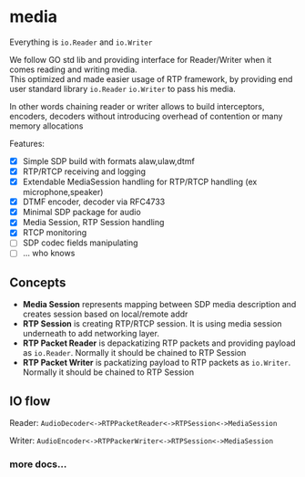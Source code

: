# media

Everything is `io.Reader` and `io.Writer`

We follow GO std lib and providing interface for Reader/Writer when it comes reading and writing media.   
This optimized and made easier usage of RTP framework, by providing end user standard library `io.Reader` `io.Writer`
to pass his media.

In other words chaining reader or writer allows to build interceptors, encoders, decoders without introducing 
overhead of contention or many memory allocations

Features:
- [x] Simple SDP build with formats alaw,ulaw,dtmf
- [x] RTP/RTCP receiving and logging
- [x] Extendable MediaSession handling for RTP/RTCP handling (ex microphone,speaker)
- [x] DTMF encoder, decoder via RFC4733
- [x] Minimal SDP package for audio
- [x] Media Session, RTP Session handling
- [x] RTCP monitoring
- [ ] SDP codec fields manipulating
- [ ] ... who knows

## Concepts

- **Media Session** represents mapping between SDP media description and creates session based on local/remote addr
- **RTP Session** is creating RTP/RTCP session. It is using media session underneath to add networking layer.
- **RTP Packet Reader** is depackatizing RTP packets and providing payload as `io.Reader`. Normally it should be chained to RTP Session 
- **RTP Packet Writer** is packatizing payload to RTP packets as `io.Writer`. Normally it should be chained to RTP Session

## IO flow

Reader:
`AudioDecoder<->RTPPacketReader<->RTPSession<->MediaSession`

Writer:
`AudioEncoder<->RTPPackerWriter<->RTPSession<->MediaSession`


### more docs...